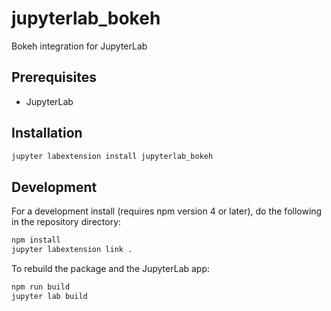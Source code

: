# jupyterlab_bokeh

Bokeh integration for JupyterLab


## Prerequisites

* JupyterLab

## Installation

```bash
jupyter labextension install jupyterlab_bokeh
```

## Development

For a development install (requires npm version 4 or later), do the following in the repository directory:

```bash
npm install
jupyter labextension link .
```

To rebuild the package and the JupyterLab app:

```bash
npm run build
jupyter lab build
```

